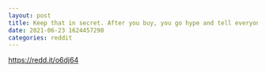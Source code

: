```yaml
--- 
layout: post 
title: Keep that in secret. After you buy, you go hype and tell everyone to buy. 
date: 2021-06-23 1624457298 
categories: reddit 
--- 
```

https://redd.it/o6dj64